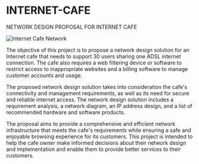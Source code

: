 # INTERNET-CAFE
NETWORK DESIGN PROPOSAL FOR INTERNET CAFE

![Internet Cafe Network](https://github.com/Shahid-1102/INTERNET-CAFE/assets/102601195/2358cc68-d859-40dd-8f5f-840770bafdbe)

The objective of this project is to propose a network design solution for an Internet cafe that needs to support 30 users sharing one ADSL internet connection. The cafe also requires a web filtering device or software to restrict access to inappropriate websites and a billing software to manage customer accounts and usage.


The proposed network design solution takes into consideration the cafe's connectivity and management requirements, as well as its need for secure and reliable internet access. The network design solution includes a requirement analysis, a network diagram, an IP address design, and a list of recommended hardware and software products.


The proposal aims to provide a comprehensive and efficient network infrastructure that meets the cafe's requirements while ensuring a safe and enjoyable browsing experience for its customers. This project is intended to help the cafe owner make informed decisions about their network design and implementation and enable them to provide better services to their customers.
